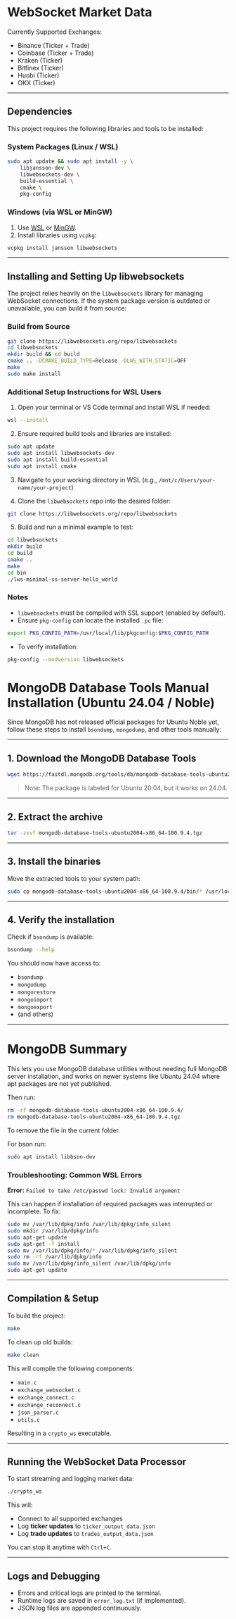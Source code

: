 # WebSocket Market Data

Currently Supported Exchanges:
- Binance (Ticker + Trade)
- Coinbase (Ticker + Trade)
- Kraken (Ticker)
- Bitfinex (Ticker)
- Huobi (Ticker)
- OKX (Ticker)

---

## Dependencies

This project requires the following libraries and tools to be installed:

### System Packages (Linux / WSL)
```sh
sudo apt update && sudo apt install -y \
    libjansson-dev \
    libwebsockets-dev \
    build-essential \
    cmake \
    pkg-config
```

### Windows (via WSL or MinGW)
1. Use [WSL](https://learn.microsoft.com/en-us/windows/wsl/) or [MinGW](https://www.mingw-w64.org/).
2. Install libraries using `vcpkg`:
```sh
vcpkg install jansson libwebsockets
```

---

## Installing and Setting Up libwebsockets

The project relies heavily on the `libwebsockets` library for managing WebSocket connections. If the system package version is outdated or unavailable, you can build it from source:

### Build from Source
```sh
git clone https://libwebsockets.org/repo/libwebsockets
cd libwebsockets
mkdir build && cd build
cmake .. -DCMAKE_BUILD_TYPE=Release -DLWS_WITH_STATIC=OFF
make
sudo make install
```

### Additional Setup Instructions for WSL Users

1. Open your terminal or VS Code terminal and install WSL if needed:
```sh
wsl --install
```

2. Ensure required build tools and libraries are installed:
```sh
sudo apt update
sudo apt install libwebsockets-dev
sudo apt install build-essential
sudo apt install cmake
```

3. Navigate to your working directory in WSL (e.g., `/mnt/c/Users/your-name/your-project`)

4. Clone the `libwebsockets` repo into the desired folder:
```sh
git clone https://libwebsockets.org/repo/libwebsockets
```

5. Build and run a minimal example to test:
```sh
cd libwebsockets
mkdir build
cd build
cmake ..
make
cd bin
./lws-minimal-ss-server-hello_world
```

### Notes
- `libwebsockets` must be compiled with SSL support (enabled by default).
- Ensure `pkg-config` can locate the installed `.pc` file:
```sh
export PKG_CONFIG_PATH=/usr/local/lib/pkgconfig:$PKG_CONFIG_PATH
```
- To verify installation:
```sh
pkg-config --modversion libwebsockets
```

# MongoDB Database Tools Manual Installation (Ubuntu 24.04 / Noble)

Since MongoDB has not released official packages for Ubuntu Noble yet, follow these steps to install `bsondump`, `mongodump`, and other tools manually:

---

## 1. Download the MongoDB Database Tools

```bash
wget https://fastdl.mongodb.org/tools/db/mongodb-database-tools-ubuntu2004-x86_64-100.9.4.tgz
```

> Note: The package is labeled for Ubuntu 20.04, but it works on 24.04.

---

## 2. Extract the archive

```bash
tar -zxvf mongodb-database-tools-ubuntu2004-x86_64-100.9.4.tgz
```

---

## 3. Install the binaries

Move the extracted tools to your system path:

```bash
sudo cp mongodb-database-tools-ubuntu2004-x86_64-100.9.4/bin/* /usr/local/bin/
```

---

## 4. Verify the installation

Check if `bsondump` is available:

```bash
bsondump --help
```

You should now have access to:
- `bsondump`
- `mongodump`
- `mongorestore`
- `mongoimport`
- `mongoexport`
- (and others)

---

# MongoDB Summary

This lets you use MongoDB database utilities without needing full MongoDB server installation, and works on newer systems like Ubuntu 24.04 where apt packages are not yet published.


Then run:
```bash
rm -rf mongodb-database-tools-ubuntu2004-x86_64-100.9.4/
rm mongodb-database-tools-ubuntu2004-x86_64-100.9.4.tgz
```

To remove the file in the current folder.


For bson run:
```bash
sudo apt install libbson-dev
```

### Troubleshooting: Common WSL Errors

**Error:** `Failed to take /etc/passwd lock: Invalid argument`

This can happen if installation of required packages was interrupted or incomplete. To fix:
```sh
sudo mv /var/lib/dpkg/info /var/lib/dpkg/info_silent
sudo mkdir /var/lib/dpkg/info
sudo apt-get update
sudo apt-get -f install
sudo mv /var/lib/dpkg/info/* /var/lib/dpkg/info_silent
sudo rm -rf /var/lib/dpkg/info
sudo mv /var/lib/dpkg/info_silent /var/lib/dpkg/info
sudo apt-get update
```

---

## Compilation & Setup

To build the project:
```sh
make
```

To clean up old builds:
```sh
make clean
```

This will compile the following components:
- `main.c`
- `exchange_websocket.c`
- `exchange_connect.c`
- `exchange_reconnect.c`
- `json_parser.c`
- `utils.c`

Resulting in a `crypto_ws` executable.

---

## Running the WebSocket Data Processor

To start streaming and logging market data:
```sh
./crypto_ws
```

This will:
- Connect to all supported exchanges
- Log **ticker updates** to `ticker_output_data.json`
- Log **trade updates** to `trades_output_data.json`

You can stop it anytime with `Ctrl+C`.

---

## Logs and Debugging

- Errors and critical logs are printed to the terminal.
- Runtime logs are saved in `error_log.txt` (if implemented).
- JSON log files are appended continuously.

